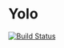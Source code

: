 Yolo
====

[![Build Status](https://travis-ci.org/thunderdomes/Yolo.png?branch=master)](https://travis-ci.org/thunderdomes/Yolo)
